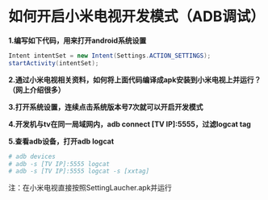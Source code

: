 # 如何开启小米电视开发模式（ADB调试）
**1.编写如下代码，用来打开android系统设置**
```java
Intent intentSet = new Intent(Settings.ACTION_SETTINGS);
startActivity(intentSet);
```

**2.通过小米电视相关资料，如何将上面代码编译成apk安装到小米电视上并运行？（网上介绍很多）**

**3.打开系统设置，连续点击系统版本号7次就可以开启开发模式**

**4.开发机与tv在同一局域网内，adb connect [TV IP]:5555，过滤logcat tag**

**5.查看adb设备，打开adb logcat**
```sh
# adb devices
# adb -s [TV IP]:5555 logcat
# adb -s [TV IP]:5555 logcat -s [xxtag]
```
注：在小米电视直接按照SettingLaucher.apk并运行

